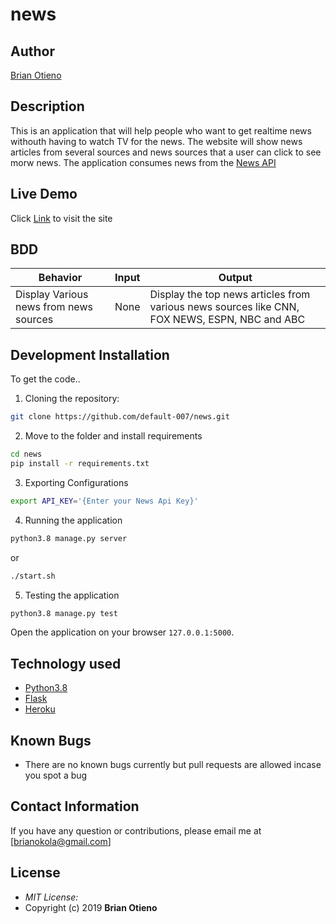 # news

## Author

[Brian Otieno](https://github.com/default-007)

## Description

This is an application that will help people who want to get realtime news withouth having to watch TV for the news. The website will show news articles from several sources and news sources that a user can click to see morw news. The application consumes news from the [News API](https://newsapi.org/)

## Live Demo

Click [Link](https://news-007.herokuapp.com/) to visit the site

## BDD

| Behavior                               | Input | Output                                                                                        |
| -------------------------------------- | ----- | --------------------------------------------------------------------------------------------- |
| Display Various news from news sources | None  | Display the top news articles from various news sources like CNN, FOX NEWS, ESPN, NBC and ABC |

## Development Installation

To get the code..

1. Cloning the repository:

```bash
git clone https://github.com/default-007/news.git
```

2. Move to the folder and install requirements

```bash
cd news
pip install -r requirements.txt
```

3. Exporting Configurations

```bash
export API_KEY='{Enter your News Api Key}'
```

4. Running the application

```bash
python3.8 manage.py server
```

or

```bash
./start.sh
```

5. Testing the application

```bash
python3.8 manage.py test
```

Open the application on your browser `127.0.0.1:5000`.

## Technology used

- [Python3.8](https://www.python.org/)
- [Flask](http://flask.pocoo.org/)
- [Heroku](https://heroku.com)

## Known Bugs

- There are no known bugs currently but pull requests are allowed incase you spot a bug

## Contact Information

If you have any question or contributions, please email me at [brianokola@gmail.com]

## License

- _MIT License:_
- Copyright (c) 2019 **Brian Otieno**
